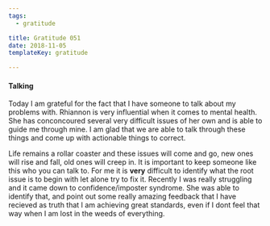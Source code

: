 ```yaml
---
tags:
  - gratitude

title: Gratitude 051
date: 2018-11-05
templateKey: gratitude

---
```


#### Talking

Today I am grateful for the fact that I have someone to talk about my problems with.  Rhiannon is very influential when it comes to mental health.   She has conconcoured several very difficult issues of her own and is able to guide me through mine.  I am glad that we are able to talk through these things and come up with actionable things to correct.

Life remains a rollar coaster and these issues will come  and go, new ones will rise and fall, old ones will creep in.  It is important to keep someone like this who you can talk to.  For me it is **very** difficult to identify what the root issue is to begin with let alone try to fix it.  Recently I was really struggling and it came down to confidence/imposter syndrome.  She was able to identify that, and point out some really amazing feedback that I have recieved as truth that I am achieving great standards, even if I dont feel that way when I am lost in the weeds of everything.

